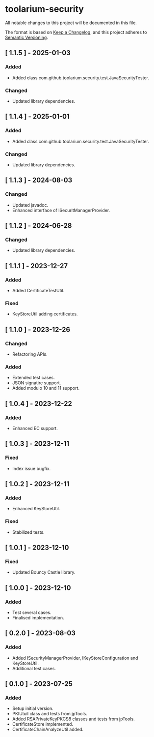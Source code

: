 # toolarium-security

All notable changes to this project will be documented in this file.

The format is based on [Keep a Changelog](https://keepachangelog.com/en/1.0.0/),
and this project adheres to [Semantic Versioning](https://semver.org/spec/v2.0.0.html).

## [ 1.1.5 ] - 2025-01-03
### Added
- Added class com.github.toolarium.security.test.JavaSecurityTester.

### Changed
- Updated library dependencies.

## [ 1.1.4 ] - 2025-01-01
### Added
- Added class com.github.toolarium.security.test.JavaSecurityTester.

### Changed
- Updated library dependencies.

## [ 1.1.3 ] - 2024-08-03
### Changed
- Updated javadoc.
- Enhanced interface of ISecuritManagerProvider.

## [ 1.1.2 ] - 2024-06-28
### Changed
- Updated library dependencies.

## [ 1.1.1 ] - 2023-12-27
### Added
- Added CertificateTestUtil.

### Fixed
- KeyStoreUtil adding certificates.

## [ 1.1.0 ] - 2023-12-26
### Changed
- Refactoring APIs.

### Added
- Extended test cases.
- JSON signatire support.
- Added modulo 10 and 11 support.

## [ 1.0.4 ] - 2023-12-22
### Added
- Enhanced EC support.

## [ 1.0.3 ] - 2023-12-11
### Fixed
- Index issue bugfix.

## [ 1.0.2 ] - 2023-12-11
### Added
- Enhanced KeyStoreUtil.

### Fixed
- Stabilized tests.

## [ 1.0.1 ] - 2023-12-10
### Fixed
- Updated Bouncy Castle library.

## [ 1.0.0 ] - 2023-12-10
### Added
- Test several cases.
- Finalised implementation.

## [ 0.2.0 ] - 2023-08-03
### Added
- Added ISecurityManagerProvider, IKeyStoreConfiguration and KeyStoreUtil.
- Additional test cases.

## [ 0.1.0 ] - 2023-07-25
### Added
- Setup initial version.
- PKIUtuil class and tests from jpTools.
- Added RSAPrivateKeyPKCS8 classes and tests from jpTools.
- CertificateStore implemented.
- CertificateChainAnalyzeUtil added.
